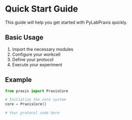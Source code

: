# Quick Start Guide

This guide will help you get started with PyLabPraxis quickly.

## Basic Usage

1. Import the necessary modules
2. Configure your workcell
3. Define your protocol
4. Execute your experiment

## Example

```python
from praxis import PraxisCore

# Initialize the core system
core = PraxisCore()

# Your protocol code here